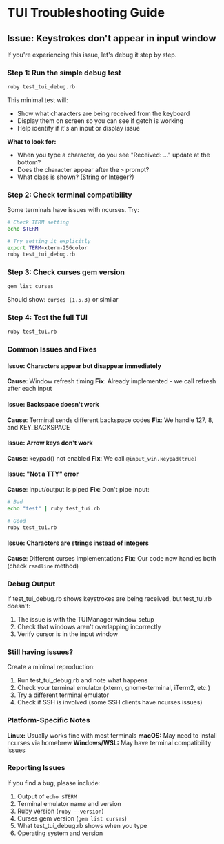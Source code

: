 # TUI Troubleshooting Guide

## Issue: Keystrokes don't appear in input window

If you're experiencing this issue, let's debug it step by step.

### Step 1: Run the simple debug test

```bash
ruby test_tui_debug.rb
```

This minimal test will:
- Show what characters are being received from the keyboard
- Display them on screen so you can see if getch is working
- Help identify if it's an input or display issue

**What to look for:**
- When you type a character, do you see "Received: ..." update at the bottom?
- Does the character appear after the `>` prompt?
- What class is shown? (String or Integer?)

### Step 2: Check terminal compatibility

Some terminals have issues with ncurses. Try:

```bash
# Check TERM setting
echo $TERM

# Try setting it explicitly
export TERM=xterm-256color
ruby test_tui_debug.rb
```

### Step 3: Check curses gem version

```bash
gem list curses
```

Should show: `curses (1.5.3)` or similar

### Step 4: Test the full TUI

```bash
ruby test_tui.rb
```

### Common Issues and Fixes

#### Issue: Characters appear but disappear immediately
**Cause**: Window refresh timing
**Fix**: Already implemented - we call refresh after each input

#### Issue: Backspace doesn't work
**Cause**: Terminal sends different backspace codes
**Fix**: We handle 127, 8, and KEY_BACKSPACE

#### Issue: Arrow keys don't work
**Cause**: keypad() not enabled
**Fix**: We call `@input_win.keypad(true)`

#### Issue: "Not a TTY" error
**Cause**: Input/output is piped
**Fix**: Don't pipe input:
```bash
# Bad
echo "test" | ruby test_tui.rb

# Good
ruby test_tui.rb
```

#### Issue: Characters are strings instead of integers
**Cause**: Different curses implementations
**Fix**: Our code now handles both (check `readline` method)

### Debug Output

If test_tui_debug.rb shows keystrokes are being received, but test_tui.rb doesn't:
1. The issue is with the TUIManager window setup
2. Check that windows aren't overlapping incorrectly
3. Verify cursor is in the input window

### Still having issues?

Create a minimal reproduction:
1. Run test_tui_debug.rb and note what happens
2. Check your terminal emulator (xterm, gnome-terminal, iTerm2, etc.)
3. Try a different terminal emulator
4. Check if SSH is involved (some SSH clients have ncurses issues)

### Platform-Specific Notes

**Linux:** Usually works fine with most terminals
**macOS:** May need to install ncurses via homebrew
**Windows/WSL:** May have terminal compatibility issues

### Reporting Issues

If you find a bug, please include:
1. Output of `echo $TERM`
2. Terminal emulator name and version
3. Ruby version (`ruby --version`)
4. Curses gem version (`gem list curses`)
5. What test_tui_debug.rb shows when you type
6. Operating system and version
